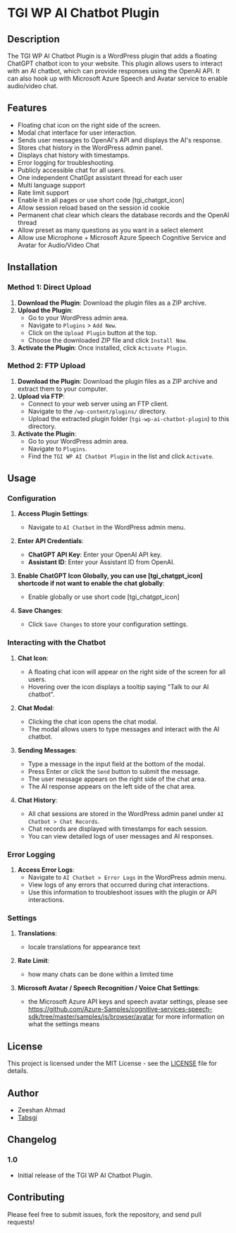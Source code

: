 # TGI WP AI Chatbot Plugin

## Description
The TGI WP AI Chatbot Plugin is a WordPress plugin that adds a floating ChatGPT chatbot icon to your website. This plugin allows users to interact with an AI chatbot, which can provide responses using the OpenAI API. It can also hook up with Microsoft Azure Speech and Avatar service to enable audio/video chat.

## Features
- Floating chat icon on the right side of the screen.
- Modal chat interface for user interaction.
- Sends user messages to OpenAI's API and displays the AI's response.
- Stores chat history in the WordPress admin panel.
- Displays chat history with timestamps.
- Error logging for troubleshooting.
- Publicly accessible chat for all users.
- One independent ChatGpt assistant thread for each user
- Multi language support
- Rate limit support
- Enable it in all pages or use short code [tgi_chatgpt_icon]
- Allow session reload based on the session id cookie
- Permanent chat clear which clears the database records and the OpenAI thread
- Allow preset as many questions as you want in a select element
- Allow use Microphone + Microsoft Azure Speech Cognitive Service and Avatar for Audio/Video Chat

## Installation

### Method 1: Direct Upload
1. **Download the Plugin**: Download the plugin files as a ZIP archive.
2. **Upload the Plugin**:
    - Go to your WordPress admin area.
    - Navigate to `Plugins` > `Add New`.
    - Click on the `Upload Plugin` button at the top.
    - Choose the downloaded ZIP file and click `Install Now`.
3. **Activate the Plugin**: Once installed, click `Activate Plugin`.

### Method 2: FTP Upload
1. **Download the Plugin**: Download the plugin files as a ZIP archive and extract them to your computer.
2. **Upload via FTP**:
    - Connect to your web server using an FTP client.
    - Navigate to the `/wp-content/plugins/` directory.
    - Upload the extracted plugin folder (`tgi-wp-ai-chatbot-plugin`) to this directory.
3. **Activate the Plugin**:
    - Go to your WordPress admin area.
    - Navigate to `Plugins`.
    - Find the `TGI WP AI Chatbot Plugin` in the list and click `Activate`.



## Usage

### Configuration
1. **Access Plugin Settings**:
    - Navigate to `AI Chatbot` in the WordPress admin menu.
2. **Enter API Credentials**:
    - **ChatGPT API Key**: Enter your OpenAI API key.
    - **Assistant ID**: Enter your Assistant ID from OpenAI.
3. **Enable ChatGPT Icon Globally, you can use [tgi_chatgpt_icon] shortcode if not want to enable the chat globally**:
    - Enable globally or use short code [tgi_chatgpt_icon]

4. **Save Changes**:
    - Click `Save Changes` to store your configuration settings.

### Interacting with the Chatbot
1. **Chat Icon**:
    - A floating chat icon will appear on the right side of the screen for all users.
    - Hovering over the icon displays a tooltip saying "Talk to our AI chatbot".

2. **Chat Modal**:
    - Clicking the chat icon opens the chat modal.
    - The modal allows users to type messages and interact with the AI chatbot.

3. **Sending Messages**:
    - Type a message in the input field at the bottom of the modal.
    - Press Enter or click the `Send` button to submit the message.
    - The user message appears on the right side of the chat area.
    - The AI response appears on the left side of the chat area.

4. **Chat History**:
    - All chat sessions are stored in the WordPress admin panel under `AI Chatbot > Chat Records`.
    - Chat records are displayed with timestamps for each session.
    - You can view detailed logs of user messages and AI responses.

### Error Logging
1. **Access Error Logs**:
    - Navigate to `AI Chatbot > Error Logs` in the WordPress admin menu.
    - View logs of any errors that occurred during chat interactions.
    - Use this information to troubleshoot issues with the plugin or API interactions.

### Settings
1. **Translations**:
   - locale translations for appearance text

2. **Rate Limit**:
   - how many chats can be done within a limited time

3. **Microsoft Avatar / Speech Recognition / Voice Chat Settings**:
   - the Microsoft Azure API keys and speech avatar settings, please see https://github.com/Azure-Samples/cognitive-services-speech-sdk/tree/master/samples/js/browser/avatar for more information on what the settings means



## License
This project is licensed under the MIT License - see the [LICENSE](LICENSE) file for details.

## Author
- Zeeshan Ahmad
- [Tabsgi](https://tabsgi.com)

## Changelog
### 1.0
- Initial release of the TGI WP AI Chatbot Plugin.

## Contributing
Please feel free to submit issues, fork the repository, and send pull requests!
